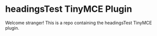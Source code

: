 # headingsTest TinyMCE Plugin

Welcome stranger! This is a repo containing the headingsTest TinyMCE plugin.
